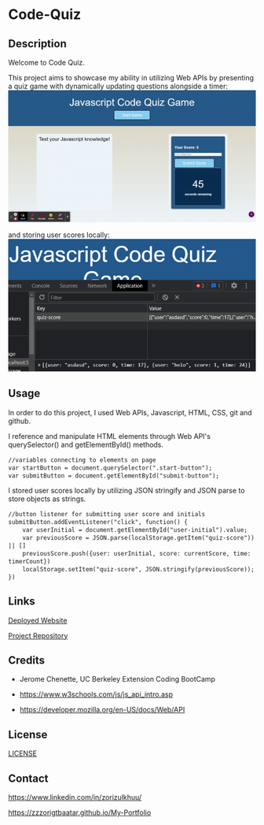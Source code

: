 # Code-Quiz

## Description 

Welcome to Code Quiz.

This project aims to showcase my ability in utilizing Web APIs by presenting a quiz game with dynamically updating questions alongside a timer: 
![](./assets/images/demo-code-quiz.gif)

and storing user scores locally:
![](./assets/images/screenshot-local-storage.png)

## Usage

In order to do this project, I used Web APIs, Javascript, HTML, CSS, git and github.

I reference and manipulate HTML elements through Web API's querySelector() and getElementById() methods.
```
//variables connecting to elements on page
var startButton = document.querySelector(".start-button");
var submitButton = document.getElementById("submit-button");
```

I stored user scores locally by utilizing JSON stringify and JSON parse to store objects as strings.
```
//button listener for submitting user score and initials
submitButton.addEventListener("click", function() {
    var userInitial = document.getElementById("user-initial").value;
    var previousScore = JSON.parse(localStorage.getItem("quiz-score")) || []
    previousScore.push({user: userInitial, score: currentScore, time: timerCount}) 
    localStorage.setItem("quiz-score", JSON.stringify(previousScore));
})
```

## Links

[Deployed Website](https://zzzorigtbaatar.github.io/Code-Quiz/)

[Project Repository](https://github.com/zzzorigtbaatar/Code-Quiz)

## Credits

* Jerome Chenette, UC Berkeley Extension Coding BootCamp

* https://www.w3schools.com/js/js_api_intro.asp

* https://developer.mozilla.org/en-US/docs/Web/API

## License

[LICENSE](/LICENSE)

## Contact

https://www.linkedin.com/in/zorizulkhuu/

https://zzzorigtbaatar.github.io/My-Portfolio